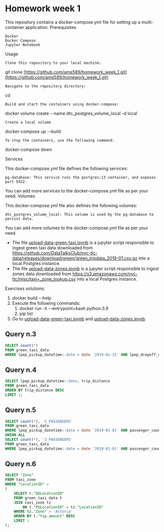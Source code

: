# Homework week 1


This repository contains a docker-compose.yml file for setting up a multi-container application.
Prerequisites

    Docker
    Docker Compose
    Jupyter Notebook

Usage

    Clone this repository to your local machine:

git clone [https://github.com/ame589/homework_week_1.git](https://github.com/ame589/homework_week_1.git)

    Navigate to the repository directory:

cd <repo>

    Build and start the containers using docker-compose:

docker volume create --name dtc_postgres_volume_local -d local

    Create a local volume

docker-compose up --build

    To stop the containers, use the following command:

docker-compose down

Services

This docker-compose.yml file defines the following services:

    pg-database: This service runs the postgres:13 container, and exposes port 5432.

You can add more services to the docker-compose.yml file as per your need.
Volumes

This docker-compose.yml file also defines the following volumes:

    dtc_postgres_volume_local: This volume is used by the pg-database to persist data.

You can add more volumes to the docker-compose.yml file as per your need.
- The file [upload-data-green-taxi.ipynb](upload-data-green-taxi.ipynb) is a jupyter script responsible to ingest green taxi data downloaded from https://github.com/DataTalksClub/nyc-tlc-data/releases/download/green/green_tripdata_2019-01.csv.gz into a local Postgres instance.
- The file [upload-data-zones.ipynb](upload-data-zones.ipynb) is a jupyter script responsible to ingest zones data downloaded from https://s3.amazonaws.com/nyc-tlc/misc/taxi+_zone_lookup.csv into a local Postgres instance.


Exercises solutions:

1. docker build --help
2. Execute the following commands:
   1. docker run -it --entrypoint=bash python:3.9
   2. pip list
3. Go to [upload-data-green-taxi.ipynb](upload-data-green-taxi.ipynb) and [upload-data-zones.ipynb](upload-data-zones.ipynb)
## Query n.3

``` sql
SELECT count(*)
FROM green_taxi_data
WHERE lpep_pickup_datetime::date = date '2019-01-15' AND lpep_dropoff_datetime::date = date '2019-01-15';
```
## Query n.4

``` sql
SELECT lpep_pickup_datetime::date, trip_distance
FROM green_taxi_data
ORDER BY trip_distance DESC
LIMIT 1;
```
## Query n.5

``` sql
SELECT count(*), '2_PASSENGERS'
FROM green_taxi_data
WHERE lpep_pickup_datetime::date = date '2019-01-01' AND passenger_count = 2
UNION ALL
SELECT count(*), '3_PASSENGERS'
FROM green_taxi_data
WHERE lpep_pickup_datetime::date = date '2019-01-01' AND passenger_count = 3;
```
## Query n.6

``` sql
SELECT "Zone"
FROM taxi_zone
WHERE "LocationID" = 
(
    SELECT t."DOLocationID"
    FROM green_taxi_data t
    JOIN taxi_zone tz
        ON t."PULocationID" = tz."LocationID"
    WHERE tz."Zone" = 'Astoria'
    ORDER BY t."tip_amount" DESC
    LIMIT 1
);
```

